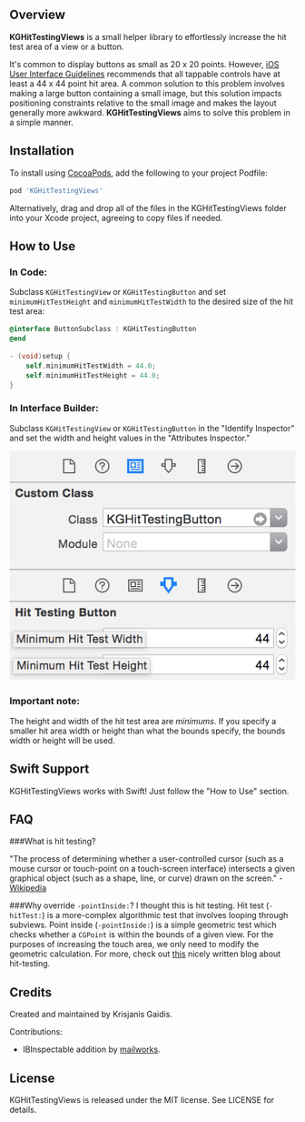 ## Overview
**KGHitTestingViews** is a small helper library to effortlessly increase the hit test area of a view or a button. 

It's common to display buttons as small as 20 x 20 points. However, [iOS User Interface Guidelines](https://developer.apple.com/library/ios/documentation/UserExperience/Conceptual/MobileHIG/LayoutandAppearance.html) recommends that all tappable controls have at least a 44 x 44 point hit area. A common solution to this problem involves making a large button containing a small image, but this solution impacts positioning constraints relative to the small image and makes the layout generally more awkward. **KGHitTestingViews** aims to solve this problem in a simple manner.

## Installation

To install using [CocoaPods](https://github.com/cocoapods/cocoapods), add the following to your project Podfile:

```ruby
pod 'KGHitTestingViews'
```

Alternatively, drag and drop all of the files in the KGHitTestingViews folder into your Xcode project, agreeing to copy files if needed.

## How to Use

### In Code:
Subclass `KGHitTestingView` or `KGHitTestingButton` and set `minimumHitTestHeight` and `minimumHitTestWidth` to the desired size of the hit test area:

```objective-c
@interface ButtonSubclass : KGHitTestingButton
@end
```
```objective-c
- (void)setup {
	self.minimumHitTestWidth = 44.0;
	self.minimumHitTestHeight = 44.0;
}
```

### In Interface Builder:
Subclass `KGHitTestingView` or `KGHitTestingButton` in the "Identify Inspector" and set the width and height values in the "Attributes Inspector."

![](Images/InterfaceBuilderSubclassExample.png)

### Important note: 
The height and width of the hit test area are *minimums*. If you specify a smaller hit area width or height than what the bounds specify, the bounds width or height will be used.

## Swift Support
KGHitTestingViews works with Swift! Just follow the "How to Use" section.

## FAQ
###What is hit testing?

"The process of determining whether a user-controlled cursor (such as a mouse cursor or touch-point on a touch-screen interface) intersects a given graphical object (such as a shape, line, or curve) drawn on the screen." - [Wikipedia](http://en.wikipedia.org/wiki/Hit-testing)

###Why override `-pointInside:`? I thought this is hit testing.
Hit test (`-hitTest:`) is a more-complex algorithmic test that involves looping through subviews. Point inside (`-pointInside:`) is a simple geometric test which checks whether a `CGPoint` is within the bounds of a given view. For the purposes of increasing the touch area, we only need to modify the geometric calculation. For more, check out [this](http://smnh.me/hit-testing-in-ios/) nicely written blog about hit-testing.

## Credits
Created and maintained by Krisjanis Gaidis. 

Contributions:

* IBInspectable addition by [mailworks](https://github.com/mailworks).

## License
KGHitTestingViews is released under the MIT license. See LICENSE for details.